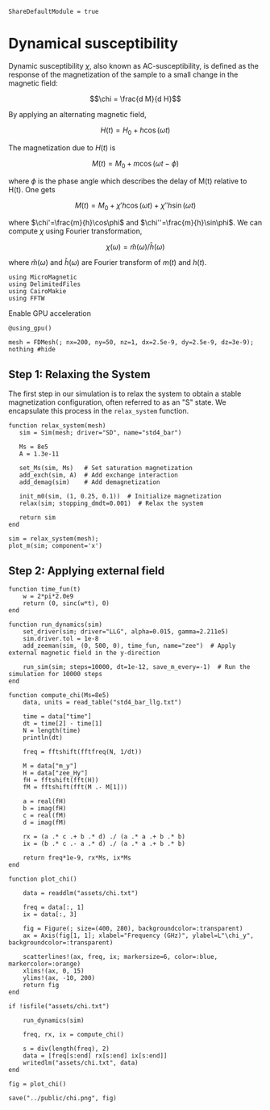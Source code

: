 ```@meta
ShareDefaultModule = true
```

# Dynamical susceptibility

Dynamic susceptibility $\chi$, also known as AC-susceptibility, is defined as the response of the magnetization
of the sample to a small change in the magnetic field:
```math
\chi = \frac{d M}{d H}
```

By applying an alternating magnetic field,
```math
H(t) = H_0 + h \cos(\omega t)
```

The magnetization due to $H(t)$ is
```math
M(t) = M_0 + m \cos(\omega t - \phi)
```
where $\phi$ is the phase angle which describes the delay of M(t) relative to H(t). One gets
```math
M(t) = M_0 + \chi' h \cos(\omega t) +  \chi'' h \sin(\omega t)
```
where $\chi'=\frac{m}{h}\cos\phi$ and $\chi''=\frac{m}{h}\sin\phi$. We can compute $\chi$ using Fourier transformation,

```math
\chi(\omega) = \hat{m}(\omega)/ \hat{h}(\omega)
```
where $\hat{m}(\omega)$ and $\hat{h}(\omega)$ are Fourier transform of $m(t)$ and $h(t)$.

````@example
using MicroMagnetic
using DelimitedFiles
using CairoMakie
using FFTW
````

Enable GPU acceleration

````@example
@using_gpu()

mesh = FDMesh(; nx=200, ny=50, nz=1, dx=2.5e-9, dy=2.5e-9, dz=3e-9);
nothing #hide
````

## Step 1: Relaxing the System
The first step in our simulation is to relax the system to obtain a stable magnetization configuration, often referred to as an "S" state. We encapsulate this process in the `relax_system` function.

````@example
function relax_system(mesh)
   sim = Sim(mesh; driver="SD", name="std4_bar")

   Ms = 8e5
   A = 1.3e-11

   set_Ms(sim, Ms)   # Set saturation magnetization
   add_exch(sim, A)  # Add exchange interaction
   add_demag(sim)    # Add demagnetization

   init_m0(sim, (1, 0.25, 0.1))  # Initialize magnetization
   relax(sim; stopping_dmdt=0.001)  # Relax the system

   return sim
end

sim = relax_system(mesh);
plot_m(sim; component='x')
````

## Step 2: Applying external field

````@example
function time_fun(t)
    w = 2*pi*2.0e9
    return (0, sinc(w*t), 0)
end

function run_dynamics(sim)
    set_driver(sim; driver="LLG", alpha=0.015, gamma=2.211e5)
    sim.driver.tol = 1e-8
    add_zeeman(sim, (0, 500, 0), time_fun, name="zee")  # Apply external magnetic field in the y-direction

    run_sim(sim; steps=10000, dt=1e-12, save_m_every=-1)  # Run the simulation for 10000 steps
end

function compute_chi(Ms=8e5)
    data, units = read_table("std4_bar_llg.txt")

    time = data["time"]
    dt = time[2] - time[1]
    N = length(time)
    println(dt)

    freq = fftshift(fftfreq(N, 1/dt))

    M = data["m_y"]
    H = data["zee_Hy"]
    fH = fftshift(fft(H))
    fM = fftshift(fft(M .- M[1]))

    a = real(fH)
    b = imag(fH)
    c = real(fM)
    d = imag(fM)

    rx = (a .* c .+ b .* d) ./ (a .* a .+ b .* b)
    ix = (b .* c .- a .* d) ./ (a .* a .+ b .* b)

    return freq*1e-9, rx*Ms, ix*Ms
end

function plot_chi()

    data = readdlm("assets/chi.txt")

    freq = data[:, 1]
    ix = data[:, 3]

    fig = Figure(; size=(400, 280), backgroundcolor=:transparent)
    ax = Axis(fig[1, 1]; xlabel="Frequency (GHz)", ylabel=L"\chi_y", backgroundcolor=:transparent)

    scatterlines!(ax, freq, ix; markersize=6, color=:blue, markercolor=:orange)
    xlims!(ax, 0, 15)
    ylims!(ax, -10, 200)
    return fig
end

if !isfile("assets/chi.txt")

    run_dynamics(sim)

    freq, rx, ix = compute_chi()

    s = div(length(freq), 2)
    data = [freq[s:end] rx[s:end] ix[s:end]]
    writedlm("assets/chi.txt", data)
end

fig = plot_chi()
````

```@setup
save("../public/chi.png", fig)
```

